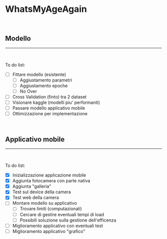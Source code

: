 # WhatsMyAgeAgain

<br>

## Modello 

<hr>

<br>

To do list: 

- [ ] Fittare modello (esistente) 
  - [ ] Aggiustamento parametri
  - [ ] Aggiustamento epoche 
  - [ ] No Over
- [ ] Cross Validation (finto) tra 2 dataset 
- [ ] Visionare kaggle (modelli piu' performanti) 
- [ ] Passare modello applicativo mobile 
- [ ] Ottimizzazione per implementazione 

<br> 

## Applicativo mobile 

<hr>

<br>

To do list: 

- [x] Inizializzazione applicazione mobile
- [x] Aggiunta fotocamera con parte nativa
- [x] Aggiunta "galleria"
- [x] Test sul device della camera
- [x] Test web della camera
- [ ] Montare modello su applicativo 
  - [ ] Trovare limiti (computazionali)
  - [ ] Cercare di gestire eventuali tempi di load 
  - [ ] Possibili soluzione sulla gestione dell'efficenza
- [ ] Miglioramento applicativo con eventuali test 
- [ ] Miglioramento applicativo "grafico"
